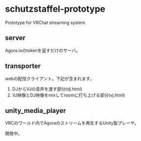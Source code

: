 # schutzstaffel-prototype
Prototype for VRChat streaming system.

## server

Agora.ioのtokenを返すだけのサーバ。

## transporter

webの配信クライアント。下記が含まれます。

1. DJからVJの音声を渡す部分(dj.html)
1. VJ映像とDJ映像をmixしてroomに打ち上げる部分(vj.html)

## unity_media_player

VRCのワールド内でAgoraのストリームを再生するUnity製プレーヤ。

開発中。
